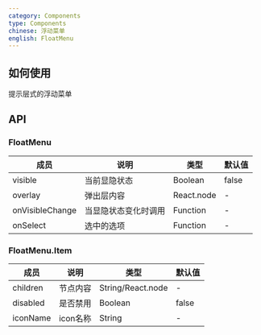 ```yaml
---
category: Components
type: Components
chinese: 浮动菜单
english: FloatMenu
---
```


## 如何使用
提示层式的浮动菜单


## API

### FloatMenu
| 成员        | 说明           | 类型         | 默认值       |
|------------|----------------|-------------|--------------|
| visible   | 当前显隐状态    | Boolean |  false   |
| overlay   | 弹出层内容    | React.node |  -   |
| onVisibleChange   | 当显隐状态变化时调用    | Function |  -   |
| onSelect   | 选中的选项    | Function |  -   |

### FloatMenu.Item
| 成员        | 说明           | 类型         | 默认值       |
|------------|----------------|-------------|--------------|
| children   | 节点内容    | String/React.node |  -   |
| disabled   | 是否禁用    | Boolean |  false   |
| iconName   | icon名称    | String |  -   |
